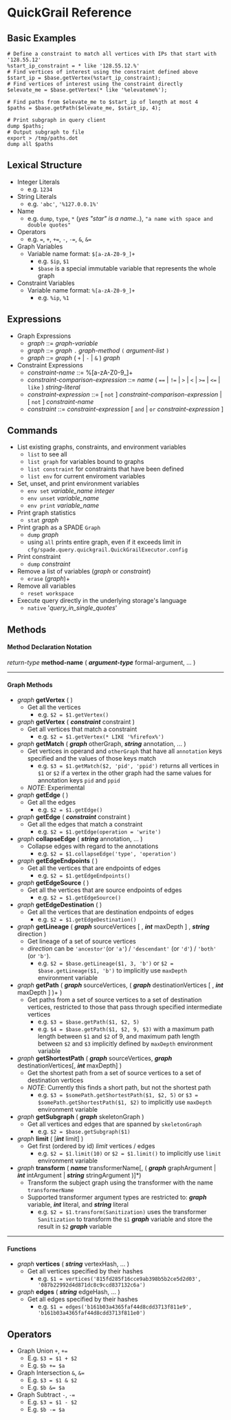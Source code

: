 # QuickGrail Reference

## Basic Examples
```
# Define a constraint to match all vertices with IPs that start with '128.55.12'
%start_ip_constraint = * like '128.55.12.%'
# Find vertices of interest using the constraint defined above
$start_ip = $base.getVertex(%start_ip_constraint);
# Find vertices of interest using the constraint directly
$elevate_me = $base.getVertex(* like '%elevateme%');

# Find paths from $elevate_me to $start_ip of length at most 4
$paths = $base.getPath($elevate_me, $start_ip, 4);

# Print subgraph in query client
dump $paths;
# Output subgraph to file
export > /tmp/paths.dot
dump all $paths
```

## Lexical Structure
* Integer Literals
  * e.g. `1234`
* String Literals
  * e.g. `'abc'`, `'%127.0.0.1%'`
* Name
  * e.g. `dump`, `type`, `*` (_yes "star" is a name_..), `"a name with space and double quotes"`
* Operators
  * e.g. `=`, `+`, `+=`, `-`, `-=`, `&`, `&=`
* Graph Variables
  * Variable name format: `$[a-zA-Z0-9_]+`
    * e.g. `$ip`, `$1`
    * `$base` is a special immutable variable that represents the whole graph
* Constraint Variables
  * Variable name format: `%[a-zA-Z0-9_]+`
    * e.g. `%ip`, `%1`

## Expressions
* Graph Expressions
  * _graph_ ::= _graph-variable_
  * _graph_ ::= _graph_ `.` _graph-method_ `(` _argument-list_ `)`
  * _graph_ ::= _graph_ ( `+` | `-` | `&` ) _graph_
* Constraint Expressions
  * _constraint-name_ ::= %[a-zA-Z0-9_]+
  * _constraint-comparison-expression_ ::= _name_ ( `==` | `!=` | `>` | `<` | `>=` | `<=` | `like` ) _string-literal_
  * _constraint-expression_ ::= [ `not` ] _constraint-comparison-expression_ | [ `not` ] _constraint-name_
  * _constraint_ ::= _constraint-expression_ [ `and` | `or` _constraint-expression_ ]

## Commands
* List existing graphs, constraints, and environment variables
  * `list` to see all
  * `list graph` for variables bound to graphs
  * `list constraint` for constraints that have been defined
  * `list env` for current enviroment variables
* Set, unset, and print environment variables
  * `env set` _variable_name_ _integer_
  * `env unset` _variable_name_
  * `env print` _variable_name_
* Print graph statistics
  * `stat` _graph_
* Print graph as a SPADE `Graph`
  * `dump` _graph_
  * using `all` prints entire graph, even if it exceeds limit in `cfg/spade.query.quickgrail.QuickGrailExecutor.config`
* Print constraint
  * `dump` _constraint_
* Remove a list of variables (_graph_ or _constraint_)
  * `erase` (_graph_)+
* Remove all variables
  * `reset workspace`
* Execute query directly in the underlying storage's language
  * `native` '_query_in_single_quotes_'

## Methods
#### Method Declaration Notation

_return-type_ **method-name** ( **_argument-type_** formal-argument, ... )

---

#### Graph Methods
* _graph_ **getVertex** ( )
  * Get all the vertices
    * e.g. `$2 = $1.getVertex()`
* _graph_ **getVertex** ( **_constraint_** constraint )
  * Get all vertices that match a constraint
    * e.g. `$2 = $1.getVertex(* LIKE '%firefox%')`
* _graph_ **getMatch** ( **_graph_** otherGraph, **_string_** annotation, ... )
  * Get vertices in operand and `otherGraph` that have all `annotation` keys specified and the values of those keys match
    * e.g. `$3 = $1.getMatch($2, 'pid', 'ppid')` returns all vertices in `$1` or `$2` if a vertex in the other graph had the same values for annotation keys `pid` and `ppid`
  * _NOTE_: Experimental
* _graph_ **getEdge** ( )
  * Get all the edges
    * e.g. `$2 = $1.getEdge()`
* _graph_ **getEdge** ( **_constraint_** constraint )
  * Get all the edges that match a constraint
    * e.g. `$2 = $1.getEdge(operation = 'write')`
* _graph_ **collapseEdge** ( **_string_** annotation, ... )
  * Collapse edges with regard to the annotations
    * e.g. `$2 = $1.collapseEdge('type', 'operation')`
* _graph_ **getEdgeEndpoints** ( )
  * Get all the vertices that are endpoints of edges
    * e.g. `$2 = $1.getEdgeEndpoints()`
* _graph_ **getEdgeSource** ( )
  * Get all the vertices that are source endpoints of edges
    * e.g. `$2 = $1.getEdgeSource()`
* _graph_ **getEdgeDestination** ( )
  * Get all the vertices that are destination endpoints of edges
    * e.g. `$2 = $1.getEdgeDestination()`
* _graph_ **getLineage** ( **_graph_** sourceVertices [ , **_int_** maxDepth ] , **_string_** direction )
  * Get lineage of a set of source vertices
  * _direction_ can be `'ancestor'`(or `'a'`) / `'descendant'` (or `'d'`) / `'both'` (or `'b'`).
    * e.g. `$2 = $base.getLineage($1, 3, 'b')` or `$2 = $base.getLineage($1, 'b')` to implicitly use `maxDepth` environment variable
* _graph_ **getPath** ( **_graph_** sourceVertices, ( **_graph_** destinationVertices [ , **_int_** maxDepth ] )+ )
  * Get paths from a set of source vertices to a set of destination vertices, restricted to those that pass through specified intermediate vertices
    * e.g. `$3 = $base.getPath($1, $2, 5)`
    * e.g. `$4 = $base.getPath($1, $2, 9, $3)` with a maximum path length between `$1` and `$2` of 9, and maximum path length between `$2` and `$3` implicitly defined by `maxDepth` environment variable
* _graph_ **getShortestPath** ( **_graph_** sourceVertices, **_graph_** destinationVertices[, **_int_** maxDepth] )
  * Get the shortest path from a set of source vertices to a set of destination vertices
  * _NOTE_: Currently this finds a short path, but not the shortest path
    * e.g. `$3 = $somePath.getShortestPath($1, $2, 5)` or `$3 = $somePath.getShortestPath($1, $2)` to implicitly use `maxDepth` environment variable
* _graph_ **getSubgraph** ( **_graph_** skeletonGraph )
  * Get all vertices and edges that are spanned by `skeletonGraph`
    * e.g. `$2 = $base.getSubgraph($1)`
* _graph_ **limit** ( [**_int_** limit] )
  * Get first (ordered by id) _limit_ vertices / edges
    * e.g. `$2 = $1.limit(10)` or `$2 = $1.limit()` to implicitly use `limit` environment variable
* _graph_ **transform** ( **_name_** transformerName[, ( **_graph_** graphArgument | **_int_** intArgument | **_string_** stringArgument )]*)
  * Transform the subject graph using the transformer with the name `transformerName`
  * Supported transformer argument types are restricted to: **_graph_** variable, **_int_** literal, and **_string_** literal
    * e.g. `$2 = $1.transform(Sanitization)` uses the transformer `Sanitization` to transform the `$1` **_graph_** variable and store the result in `$2` **_graph_** variable
---
#### Functions
* _graph_ **vertices** ( **_string_** vertexHash, ... )
  * Get all vertices specified by their hashes
    * e.g. `$1 = vertices('815fd285f16cce9ab398b5b2ce5d2d03', '087b22992d4d871dc8c9ccd837132c6a')`
* _graph_ **edges** ( **_string_** edgeHash, ... )
  * Get all edges specified by their hashes
    * e.g. `$1 = edges('b161b03a4365faf44d8cdd3713f811e9', 'b161b03a4365faf44d8cdd3713f811e0')`

## Operators
* Graph Union `+`, `+=`
  * E.g. `$3 = $1 + $2`
  * E.g. `$b += $a`
* Graph Intersection `&`, `&=`
  * E.g. `$3 = $1 & $2`
  * E.g. `$b &= $a`
* Graph Subtract `-`, `-=`
  * E.g. `$3 = $1 - $2`
  * E.g. `$b -= $a`

